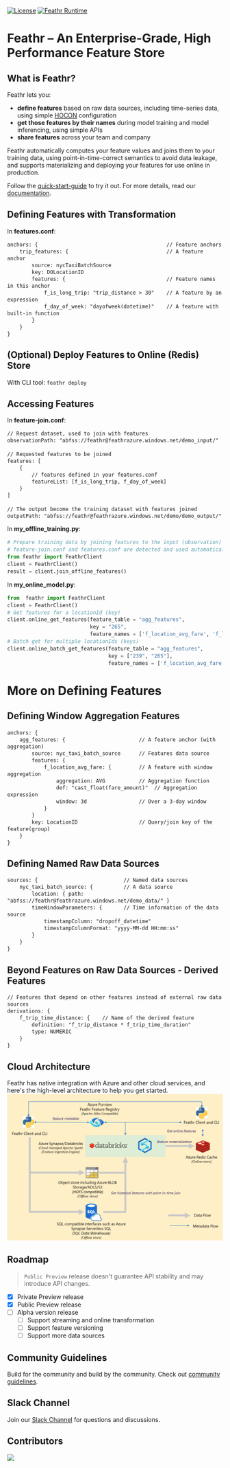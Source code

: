 [![License](https://img.shields.io/badge/License-Apache_2.0-blue.svg)](https://opensource.org/licenses/Apache-2.0) [![Feathr Runtime](https://github.com/linkedin/feathr/actions/workflows/scala.yml/badge.svg)](https://github.com/linkedin/feathr/actions/workflows/scala.yml)

# Feathr – An Enterprise-Grade, High Performance Feature Store

## What is Feathr?

Feathr lets you:

- **define features** based on raw data sources, including time-series data, using simple [HOCON](https://github.com/lightbend/config/blob/main/HOCON.md) configuration
- **get those features by their names** during model training and model inferencing,
  using simple APIs
- **share features** across your team and company

Feathr automatically computes your feature values and joins them to your training
data, using point-in-time-correct semantics to avoid data leakage, and supports materializing and deploying
your features for use online in production.

Follow the [quick-start-guide](docs/quickstart.md) to try it out.
For more details, read our [documentation](https://linkedin.github.io/feathr/).

## Defining Features with Transformation

In **features.conf**:

```
anchors: {                                          // Feature anchors
    trip_features: {                                // A feature anchor
        source: nycTaxiBatchSource
        key: DOLocationID
        features: {                                 // Feature names in this anchor
            f_is_long_trip: "trip_distance > 30"    // A feature by an expression
            f_day_of_week: "dayofweek(datetime)"    // A feature with built-in function
        }
    }
}
```

## (Optional) Deploy Features to Online (Redis) Store

With CLI tool: `feathr deploy`

## Accessing Features

In **feature-join.conf**:

```
// Request dataset, used to join with features
observationPath: "abfss://feathr@feathrazure.windows.net/demo_input/"

// Requested features to be joined
features: [
    {
        // features defined in your features.conf
        featureList: [f_is_long_trip, f_day_of_week]
    }
]

// The output become the training dataset with features joined
outputPath: "abfss://feathr@feathrazure.windows.net/demo/demo_output/"
```

In **my_offline_training.py**:

```python
# Prepare training data by joining features to the input (observation) data.
# feature-join.conf and features.conf are detected and used automatically.
from feathr import FeathrClient
client = FeathrClient()
result = client.join_offline_features()
```

In **my_online_model.py**:

```python
from  feathr import FeathrClient
client = FeathrClient()
# Get features for a locationId (key)
client.online_get_features(feature_table = "agg_features",
                           key = "265",
                           feature_names = ['f_location_avg_fare', 'f_location_max_fare'])
# Batch get for multiple locationIds (keys)
client.online_batch_get_features(feature_table = "agg_features",
                                 key = ["239", "265"],
                                 feature_names = ['f_location_avg_fare', 'f_location_max_fare'])

```

# More on Defining Features

## Defining Window Aggregation Features

```
anchors: {
    agg_features: {                        // A feature anchor (with aggregation)
        source: nyc_taxi_batch_source      // Features data source
        features: {
            f_location_avg_fare: {         // A feature with window aggregation
                aggregation: AVG           // Aggregation function
                def: "cast_float(fare_amount)"  // Aggregation expression
                window: 3d                 // Over a 3-day window
            }
        }
        key: LocationID                    // Query/join key of the feature(group)
    }
}
```

## Defining Named Raw Data Sources

```
sources: {                            // Named data sources
    nyc_taxi_batch_source: {          // A data source
        location: { path: "abfss://feathr@feathrazure.windows.net/demo_data/" }
        timeWindowParameters: {       // Time information of the data source
            timestampColumn: "dropoff_datetime"
            timestampColumnFormat: "yyyy-MM-dd HH:mm:ss"
        }
    }
}
```

## Beyond Features on Raw Data Sources - Derived Features

```
// Features that depend on other features instead of external raw data sources
derivations: {
    f_trip_time_distance: {    // Name of the derived feature
        definition: "f_trip_distance * f_trip_time_duration"
        type: NUMERIC
    }
}
```

## Cloud Architecture

Feathr has native integration with Azure and other cloud services, and here's the high-level architecture to help you get started.
![Architecture](./docs/images/architecture.png)

## Roadmap

> `Public Preview` release doesn't guarantee API stability and may introduce API changes.

- [x] Private Preview release
- [x] Public Preview release
- [ ] Alpha version release
  - [ ] Support streaming and online transformation
  - [ ] Support feature versioning
  - [ ] Support more data sources

## Community Guidelines

Build for the community and build by the community. Check out [community guidelines](CONTRIBUTING.md).

## Slack Channel
Join our [Slack Channel](https://feathrai.slack.com/) for questions and discussions.

## Contributors
<a href="https://github.com/linkedin/feathr/graphs/contributors">
  <img src="https://contrib.rocks/image?repo=linkedin/feathr" />
</a>